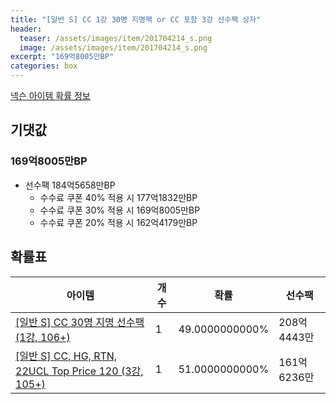 ```yaml
---
title: "[일반 S] CC 1강 30명 지명팩 or CC 포함 3강 선수팩 상자"
header:
  teaser: /assets/images/item/201704214_s.png
  image: /assets/images/item/201704214_s.png
excerpt: "169억8005만BP"
categories: box
---
```

[넥슨 아이템 확률 정보](http://iteminfo.nexon.com/probability/fco?sn=7460)

## 기댓값
### 169억8005만BP
- 선수팩 184억5658만BP
  - 수수료 쿠폰 40% 적용 시 177억1832만BP
  - 수수료 쿠폰 30% 적용 시 169억8005만BP
  - 수수료 쿠폰 20% 적용 시 162억4179만BP


## 확률표

|아이템|개수|확률|선수팩|
|---|---|---|---|
|[[일반 S] CC 30명 지명 선수팩 (1강, 106+)](/player/7404)|1|49.0000000000%|208억4443만|
|[[일반 S] CC, HG, RTN, 22UCL Top Price 120 (3강, 105+)](/player/7405)|1|51.0000000000%|161억6236만|
